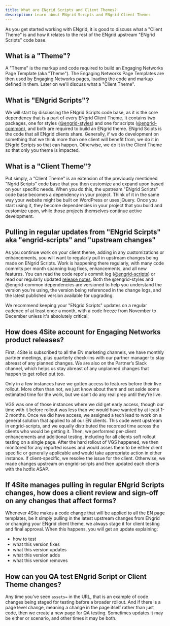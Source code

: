 ```yaml
---
title: What are ENgrid Scripts and Client Themes?
description: Learn about ENgrid Scripts and ENgrid Client Themes
---
```


As you get started working with ENgrid, it is good to discuss what a "Client Theme" is and how it relates to the rest of the ENgrid upstream "ENgrid Scripts" code base.

## What is a "Theme"?

A "Theme" is the markup and code required to build an Engaging Networks Page Template (aka "Theme"). The Engaging Networks Page Templates are then used by Engaging Networks pages, loading the code and markup defined in them. Later on we'll discuss what a "Client Theme".

## What is "ENgrid Scripts"?

We will start by discussing the ENgrid Scripts code base, as it is the core dependency that is a part of every ENgrid Client Theme. It contains two packages, one for styles ([@engrid-styles](https://www.npmjs.com/package/@4site/engrid-styles)) and one for scripts ([@engrid-common](https://www.npmjs.com/package/@4site/engrid-common)), and both are required to build an ENgrid theme. ENgrid Scipts is the code that all ENgrid clients share. Generally, if we do development on something that we think more than one client will benefit from, we do it in ENgrid Scripts so that can happen. Otherwise, we do it in the Client Theme so that only you theme is impacted.

## What is a "Client Theme"?

Put simply, a "Client Theme" is an extension of the previously mentioned "Ngrid Scripts" code base that you then customize and expand upon based on your specific needs. When you do this, the upstream "ENgrid Scripts" code base becomes a dependency in your project. Think of it in the same way your website might be built on WordPress or uses jQuery. Once you start using it, they become dependencies in your project that you build and customize upon, while those projects themselves continue active development.

## Pulling in regular updates from "ENgrid Scirpts" aka "engrid-scripts" and "upstream changes"

As you continue work on your client theme, adding in any customizations or enhancements, you will want to regularly pull in upstream changes being made on ENgrid Scripts. Work is happening there regularly, with many code commits per month spanning bug fixes, enhancements, and all new features. You can read the code repo's commit log ([@engrid-scripts](https://github.com/4site-interactive-studios/engrid-scripts/commits/main/)) or read our regularly updated [release notes](https://www.4sitestudios.com/engrid-release-notes/). Both the @engrid-styles and @engrid-common dependencies are versioned to help you understand the version you're using, the version being referenced in the change logs, and the latest published version available for upgrading.

We recommend keeping your "ENgrid Scripts" updates on a regular cadence of at least once a month, with a code freeze from November to December unless it's absolutely critical.

## How does 4Site account for Engaging Networks product releases?

First, 4Site is subscribed to all the EN marketing channels, we have monthly partner meetings, plus quarterly check-ins with our partner manager to stay abreast of any planned changes. We are also on the Partner’s Slack channel, which helps us stay abreast of any unplanned changes that happen to get rolled out too.

Only in a few instances have we gotten access to features before their live rollout. More often than not, we just know about them and set aside some estimated time for the work, but we can’t do any real prep until they’re live.

VGS was one of those instances where we did get early access, though our time with it before rollout was less than we would have wanted by at least 1-2 months. Once we did have access, we assigned a tech lead to work on a general solution that applied to all our EN clients. This code went upstream in engrid-scripts, and we equally distributed the recorded time across the clients who would be getting it. Then, we performed per-client enhancements and additional testing, including for all clients soft rollout testing on a single page. After the hard rollout of VGS happened, we then monitored for any reported issues and would asses them to be either client specific or generally applicable and would take appropriate action in either instance. If client-specific, we resolve the issue for the client. Otherwise, we made changes upstream on engrid-scirpts and then updated each clients with the hotfix ASAP.

## If 4Site manages pulling in regular ENgrid Scripts changes, how does a client review and sign-off on any changes that affect forms?

Whenever 4Site makes a code change that will be applied to all the EN page templates, be it simply pulling in the latest upstream changes from ENgrid or changing your ENgrid client theme, we always stage it for client testing and final approval. When this happens, you will get an update explaining:

- how to test
- what this version fixes
- what this version updates
- what this version adds
- what this version removes

## How can you QA test ENgrid Script or Client Theme changes?

Any time you’ve seen `assets=` in the URL, that is an example of code changes being staged for testing before a broader rollout. And if there is a page level change, meaning a change in the page itself rather than just code, then we create a new page for QA testing. Sometimes updates it may be either or scenario, and other times it may be both.
